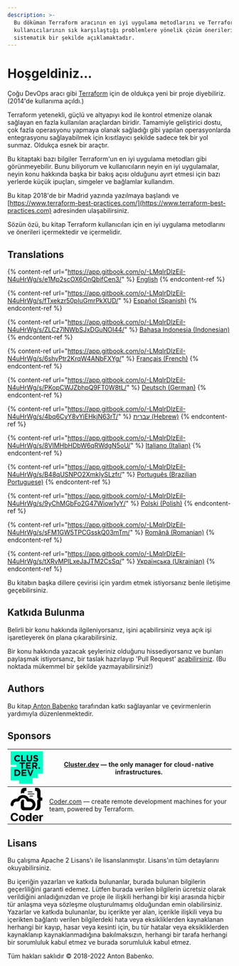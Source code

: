 ```yaml
---
description: >-
  Bu döküman Terraform aracının en iyi uygulama metodlarını ve Terraform
  kullanıcılarının sık karşılaştığı problemlere yönelik çözüm önerilerini
  sistematik bir şekilde açıklamaktadır.
---
```


# Hoşgeldiniz...

Çoğu DevOps aracı gibi [Terraform](https://www.terraform.io/) için de oldukça yeni bir proje diyebiliriz. (2014'de kullanıma açıldı.)

Terraform yetenekli, güçlü ve altyapıyı kod ile kontrol etmenize olanak sağlayan en fazla kullanılan araçlardan biridir. Tamamiyle geliştirici dostu, çok fazla operasyonu yapmaya olanak sağladığı gibi yapılan operasyonlarda entegrasyonu sağlayabilmek için kısıtlayıcı şekilde sadece tek bir yol sunmaz. Oldukça esnek bir araçtır.

Bu kitaptaki bazı bilgiler Terraform'un en iyi uygulama metodları gibi görünmeyebilir. Bunu biliyorum ve kullanıcıların neyin en iyi uygulamalar, neyin konu hakkında başka bir bakış açısı olduğunu ayırt etmesi için bazı yerlerde küçük ipuçları, simgeler ve bağlamlar kullandım.

Bu kitap 2018'de bir Madrid yazında yazılmaya başlandı ve  [https://www.terraform-best-practices.com/](https://www.terraform-best-practices.com) adresinden ulaşabilirsiniz.

Sözün özü, bu kitap Terraform kullanıcıları için en iyi uygulama metodlarını ve önerileri içermektedir ve içermelidir.

## Translations

{% content-ref url="https://app.gitbook.com/o/-LMqIrDlzEiI-N4uHrWg/s/e1Mp2scOX6OnQbifCen3/" %}
[English](https://app.gitbook.com/o/-LMqIrDlzEiI-N4uHrWg/s/e1Mp2scOX6OnQbifCen3/)
{% endcontent-ref %}

{% content-ref url="https://app.gitbook.com/o/-LMqIrDlzEiI-N4uHrWg/s/fTxekzr50pIuGmrPkXUD/" %}
[Español (Spanish)](https://app.gitbook.com/o/-LMqIrDlzEiI-N4uHrWg/s/fTxekzr50pIuGmrPkXUD/)
{% endcontent-ref %}

{% content-ref url="https://app.gitbook.com/o/-LMqIrDlzEiI-N4uHrWg/s/ZLCz7lNWbSJxDGuNOI44/" %}
[Bahasa Indonesia (Indonesian)](https://app.gitbook.com/o/-LMqIrDlzEiI-N4uHrWg/s/ZLCz7lNWbSJxDGuNOI44/)
{% endcontent-ref %}

{% content-ref url="https://app.gitbook.com/o/-LMqIrDlzEiI-N4uHrWg/s/6shyPtr2KrqW4ANbFXYg/" %}
[Français (French)](https://app.gitbook.com/o/-LMqIrDlzEiI-N4uHrWg/s/6shyPtr2KrqW4ANbFXYg/)
{% endcontent-ref %}

{% content-ref url="https://app.gitbook.com/o/-LMqIrDlzEiI-N4uHrWg/s/PKopCWJZbhpQ9FT0W8tL/" %}
[Deutsch (German)](https://app.gitbook.com/o/-LMqIrDlzEiI-N4uHrWg/s/PKopCWJZbhpQ9FT0W8tL/)
{% endcontent-ref %}

{% content-ref url="https://app.gitbook.com/o/-LMqIrDlzEiI-N4uHrWg/s/4bq6CyY8vYiEHkjN63rT/" %}
[עברית (Hebrew)](https://app.gitbook.com/o/-LMqIrDlzEiI-N4uHrWg/s/4bq6CyY8vYiEHkjN63rT/)
{% endcontent-ref %}

{% content-ref url="https://app.gitbook.com/o/-LMqIrDlzEiI-N4uHrWg/s/8VlMHbHDbW6qRWdgN5oU/" %}
[Italiano (Italian)](https://app.gitbook.com/o/-LMqIrDlzEiI-N4uHrWg/s/8VlMHbHDbW6qRWdgN5oU/)
{% endcontent-ref %}

{% content-ref url="https://app.gitbook.com/o/-LMqIrDlzEiI-N4uHrWg/s/B48qUSNPO2XmkIySLzfr/" %}
[Português (Brazilian Portuguese)](https://app.gitbook.com/o/-LMqIrDlzEiI-N4uHrWg/s/B48qUSNPO2XmkIySLzfr/)
{% endcontent-ref %}

{% content-ref url="https://app.gitbook.com/o/-LMqIrDlzEiI-N4uHrWg/s/9yChMGbFo2G47Wiow1yY/" %}
[Polski (Polish)](https://app.gitbook.com/o/-LMqIrDlzEiI-N4uHrWg/s/9yChMGbFo2G47Wiow1yY/)
{% endcontent-ref %}

{% content-ref url="https://app.gitbook.com/o/-LMqIrDlzEiI-N4uHrWg/s/sFM1GW5TPCGsskQ03mTm/" %}
[Română (Romanian)](https://app.gitbook.com/o/-LMqIrDlzEiI-N4uHrWg/s/sFM1GW5TPCGsskQ03mTm/)
{% endcontent-ref %}

{% content-ref url="https://app.gitbook.com/o/-LMqIrDlzEiI-N4uHrWg/s/tXRvMPILxeJaJTM2CsSq/" %}
[Українська (Ukrainian)](https://app.gitbook.com/o/-LMqIrDlzEiI-N4uHrWg/s/tXRvMPILxeJaJTM2CsSq/)
{% endcontent-ref %}

Bu kitabın başka dillere çevirisi için yardım etmek istiyorsanız benle iletişime geçebilirsiniz.

## Katkıda Bulunma

Belirli bir konu hakkında ilgileniyorsanız, işini açabilirsiniz veya açık işi işaretleyerek ön plana çıkarabilirsiniz.

Bir konu hakkında yazacak şeyleriniz olduğunu hissediyorsanız ve bunları paylaşmak istiyorsanız, bir taslak hazırlayıp 'Pull Request' [açabilirsiniz](https://github.com/antonbabenko/terraform-best-practices/issues). (Bu noktada mükemmel bir şekilde yazmayabilirsiniz!)

## Authors

Bu kitap[ Anton Babenko](https://github.com/antonbabenko) tarafından katkı sağlayanlar ve çevirmenlerin yardımıyla düzenlenmektedir.

## Sponsors

| [![](.gitbook/assets/cluster-dev-logo-site.png)](https://cluster.dev) | [Cluster.dev](http://cluster.dev) — the only manager for cloud-native infrastructures.                   |
| --------------------------------------------------------------------- | -------------------------------------------------------------------------------------------------------- |
| [![](.gitbook/assets/coder-logo-for-sponsor.png)](http://coder.com/)  | [Coder.com](http://coder.com/) — create remote development machines for your team, powered by Terraform. |

## Lisans

Bu çalışma Apache 2 Lisans'ı ile lisanslanmıştır. Lisans'ın tüm detaylarını okuyabilirsiniz.

Bu içeriğin yazarları ve katkıda bulunanlar, burada bulunan bilgilerin geçerliliğini garanti edemez. Lütfen burada verilen bilgilerin ücretsiz olarak verildiğini anladığınızdan ve proje ile ilişkili herhangi bir kişi arasında hiçbir tür anlaşma veya sözleşme oluşturulmamış olduğundan emin olabilirsiniz. Yazarlar ve katkıda bulunanlar, bu içerikte yer alan, içerikle ilişkili veya bu içerikten bağlantı verilen bilgilerdeki hata veya eksikliklerden kaynaklanan herhangi bir kayıp, hasar veya kesinti için, bu tür hatalar veya eksikliklerden kaynaklanıp kaynaklanmadığına bakılmaksızın, herhangi bir tarafa herhangi bir sorumluluk kabul etmez ve burada sorumluluk kabul etmez.

Tüm hakları saklıdır © 2018-2022 Anton Babenko.
